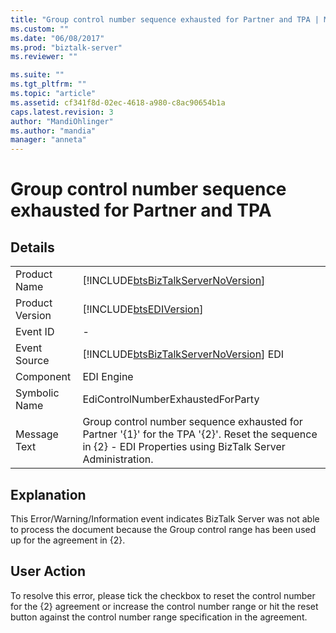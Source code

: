 ```yaml
---
title: "Group control number sequence exhausted for Partner and TPA | Microsoft Docs"
ms.custom: ""
ms.date: "06/08/2017"
ms.prod: "biztalk-server"
ms.reviewer: ""

ms.suite: ""
ms.tgt_pltfrm: ""
ms.topic: "article"
ms.assetid: cf341f8d-02ec-4618-a980-c8ac90654b1a
caps.latest.revision: 3
author: "MandiOhlinger"
ms.author: "mandia"
manager: "anneta"
---
```

# Group control number sequence exhausted for Partner and TPA
## Details  
  
|                 |                                                                                                                                                              |
|-----------------|--------------------------------------------------------------------------------------------------------------------------------------------------------------|
|  Product Name   |                                      [!INCLUDE[btsBizTalkServerNoVersion](../includes/btsbiztalkservernoversion-md.md)]                                      |
| Product Version |                                                  [!INCLUDE[btsEDIVersion](../includes/btsediversion-md.md)]                                                  |
|    Event ID     |                                                                              -                                                                               |
|  Event Source   |                                    [!INCLUDE[btsBizTalkServerNoVersion](../includes/btsbiztalkservernoversion-md.md)] EDI                                    |
|    Component    |                                                                          EDI Engine                                                                          |
|  Symbolic Name  |                                                              EdiControlNumberExhaustedForParty                                                               |
|  Message Text   | Group control number sequence exhausted for Partner '{1}' for the TPA '{2}'. Reset the sequence in {2} - EDI Properties using BizTalk Server Administration. |
  
## Explanation  
 This Error/Warning/Information event indicates BizTalk Server was not able to process the document because the Group control range has been used up for the agreement in {2}.  
  
## User Action  
 To resolve this error, please tick the checkbox to reset the control number for the {2} agreement or increase the control number range or hit the reset button against the control number range specification in the agreement.